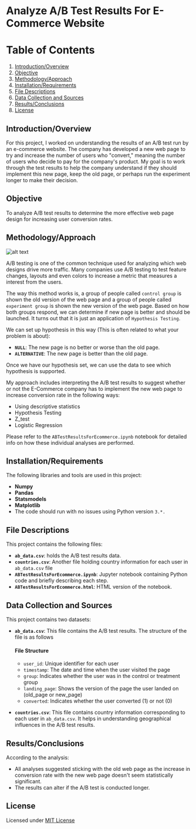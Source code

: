 # Analyze A/B Test Results For E-Commerce Website

# Table of Contents
1. [Introduction/Overview](#introductionoverview)
2. [Objective](#objectives)
3. [Methodology/Approach](#methodologyapproach)
4. [Installation/Requirements](#installationrequirements)
5. [File Descriptions](#file-descriptions)
6. [Data Collection and Sources](#data-collection-and-sources)
7. [Results/Conclusions](#resultsconclusions)
8. [License](#license)

## Introduction/Overview
For this project, I worked on understanding the results of an A/B test run by an e-commerce website. The company has developed a new web page to try and increase the number of users who "convert," meaning the number of users who decide to pay for the company's product. My goal is to work through the test results to help the company understand if they should implement this new page, keep the old page, or perhaps run the experiment longer to make their decision.

## Objective
To analyze A/B test results to determine the more effective web page design for increasing user conversion rates.

## Methodology/Approach
![alt text](https://i.imgur.com/5PNPn3L.png)

A/B testing is one of the common technique used for analyzing which web designs drive more traffic. Many companies use A/B testing to test feature changes, layouts and even colors to increase a metric that measures a interest from the users.

The way this method works is, a group of people called `control group` is shown the old version of the web page and a group of people called `experiment group` is shown the new version of the web page. Based on how both groups respond, we can determine if new page is better and should be launched. It turns out that it is just an application of `Hypothesis Testing`.

We can set up hypothesis in this way (This is often related to what your problem is about):

- **`NULL`**: The new page is no better or worse than the old page.
- **`ALTERNATIVE`**: The new page is better than the old page.

Once we have our hypothesis set, we can use the data to see which hypothesis is supported.

My approach includes interpreting the A/B test results to suggest whether or not the E-Commerce company has to implement the new web page to increase conversion rate in the following ways:

- Using descriptive statistics
- Hypothesis Testing
- Z_test
- Logistic Regression

Please refer to the `ABTestResultsForEcommerce.ipynb` notebook for detailed info on how these individual analyses are performed.

## Installation/Requirements
The following libraries and tools are used in this project:
- **Numpy**
- **Pandas**
- **Statsmodels**
- **Matplotlib**
- The code should run with no issues using Python version `3.*.`

## File Descriptions
This project contains the following files:
- **`ab_data.csv`**: holds the A/B test results data.
- **`countries.csv`**: Another file holding country information for each user in `ab_data.csv` file
- **`ABTestResultsForEcommerce.ipynb`**: Jupyter notebook containing Python code and briefly describing each step.
- **`ABTestResultsForEcommerce.html`**: HTML version of the notebook.

## Data Collection and Sources
This project contains two datasets:
- **`ab_data.csv`**: This file contains the A/B test results. The structure of the file is as follows
  #### File Structure
  - `user_id`: Unique identifier for each user
  - `timestamp`: The date and time when the user visited the page
  - `group`: Indicates whether the user was in the control or treatment group
  - `landing_page`: Shows the version of the page the user landed on (old_page or new_page)
  - `converted`: Indicates whether the user converted (1) or not (0)

- **`countries.csv`**: This file contains country information corresponding to each user in `ab_data.csv`. It helps in understanding geographical influences in the A/B test results.

## Results/Conclusions
According to the analysis:
- All analyses suggested sticking with the old web page as the increase in conversion rate with the new web page doesn't seem statistically significant.
- The results can alter if the A/B test is conducted longer.

## License
Licensed under [MIT License](https://github.com/ManideepTelukuntla/InvestigateTMDBMovieData/blob/master/LICENSE)

